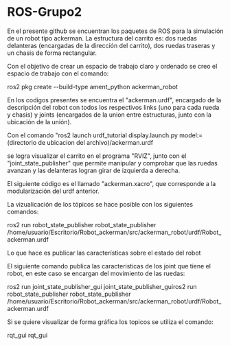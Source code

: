 # ROS-Grupo2
En el presente github se encuentran los paquetes de ROS para la simulación de un robot tipo ackerman.
La estructura del carrito es: dos ruedas delanteras (encargadas de la dirección del carrito), dos ruedas traseras y un chasis de forma rectangular.

Con el objetivo de crear un espacio de trabajo claro y ordenado se creo el espacio de trabajo con el comando:

ros2 pkg create --build-type ament_python ackerman_robot


En los codigos presentes se encuentra el "ackerman.urdf", encargado de la descripción del robot con todos los respectivos links (uno para cada rueda y chasis) y joints (encargados de la union entre estructuras, junto con la ubicación de la unión).

Con el comando "ros2 launch urdf_tutorial display.launch.py model:=(directorio de ubicacion del archivo)/ackerman.urdf

se logra visualizar el carrito en el programa "RVIZ", junto con el "joint_state_publisher" que permite manipular y comprobar que las ruedas avanzan y las delanteras logran girar de izquierda a derecha.

El siguiente código es el llamado "ackerman.xacro", que corresponde a la modularización del urdf anterior.

La vizualicación de los tópicos se hace posible con los siguientes comandos:

ros2 run robot_state_publisher robot_state_publisher /home/usuario/Escritorio/Robot_ackerman/src/ackerman_robot/urdf/Robot_ackerman.urdf

Lo que hace es publicar las características sobre el estado del robot

El siguiente comando publica las caracteristicas de los joint que tiene el robot, en este caso se encargan del movimiento de las ruedas:

ros2 run joint_state_publisher_gui joint_state_publisher_guiros2 run robot_state_publisher robot_state_publisher /home/usuario/Escritorio/Robot_ackerman/src/ackerman_robot/urdf/Robot_ackerman.urdf

Si se quiere visualizar de forma gráfica los topicos se utiliza el comando:

rqt_gui rqt_gui
